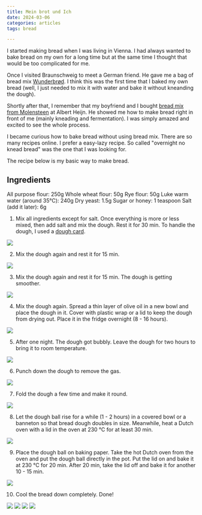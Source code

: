 ```yaml
---
title: Mein brot und Ich
date: 2024-03-06
categories: articles
tags: bread

---
```


I started making bread when I was living in Vienna. I had always wanted to bake bread on my own for a long time but at the same time I thought that would be too complicated for me.

Once I visited Braunschweig to meet a German friend. He gave me a bag of bread mix [Wunderbrød](https://www.dm.de/bauckhof-backmischung-wunderbrot-glutenfrei-p4015637826417.html). I think this was the first time that I baked my own bread (well, I just needed to mix it with water and bake it without kneanding the dough).

Shortly after that, I remember that my boyfriend and I bought [bread mix from Molensteen](https://www.ah.nl/producten/product/wi492782/mix-voor-meergranen-brood) at Albert Heijn. He showed me how to make bread right in front of me (mainly kneading and fermentation). I was simply amazed and excited to see the whole process.

I became curious how to bake bread without using bread mix. There are so many recipes online. I prefer a easy-lazy recipe. So called "overnight no knead bread" was the one that I was looking for.

The recipe below is my basic way to make bread.

## Ingredients

All purpose flour: 250g
Whole wheat flour: 50g
Rye flour: 50g
Luke warm water (around 35℃): 240g
Dry yeast: 1.5g
Sugar or honey: 1 teaspoon
Salt (add it later): 6g

1. Mix all ingredients except for salt. Once everything is more or less mixed, then add salt and mix the dough. Rest it for 30 min. To handle the dough, I used a [dough card](https://www.manufactum.at/teigkarte-2-stueck-a16887/).

![](/uploads/060324/20240206_144025012.jpg)

2. Mix the dough again and rest it for 15 min.

![](/uploads/060324/20240206_151300475.jpg)

3. Mix the dough again and rest it for 15 min. The dough is getting smoother.

![](/uploads/060324/20240206_152925248.jpg)

4. Mix the dough again. Spread a thin layer of olive oil in a new bowl and place the dough in it. Cover with plastic wrap or a lid to keep the dough from drying out. Place it in the fridge overnight (8 - 16 hours).

![](/uploads/060324/20240206_154629912.jpg)

5. After one night. The dough got bubbly. Leave the dough for two hours to bring it to room temperature.

![](/uploads/060324/20240207_100510795.jpg)

6. Punch down the dough to remove the gas.

![](/uploads/060324/20240126_093243324.jpg)

7. Fold the dough a few time and make it round.

![](/uploads/060324/20240126_093432771.jpg)

8. Let the dough ball rise for a while (1 - 2 hours) in a covered bowl or a banneton so that bread dough doubles in size. Meanwhile, heat a Dutch oven with a lid in the oven at 230 ℃ for at least 30 min.

![](/uploads/060324/20240126_110048018.jpg)

9. Place the dough ball on baking paper. Take the hot Dutch oven from the oven and put the dough ball directly in the pot. Put the lid on and bake it at 230 ℃ for 20 min. After 20 min, take the lid off and bake it for another 10 - 15 min.

![](/uploads/060324/20240207_142618528.jpg)

10. Cool the bread down completely. Done!

![](/uploads/060324/20240207_145858008.jpg)
![](/uploads/060324/20240207_150001356.jpg)
![](/uploads/060324/20240207_150027602.jpg)
![](/uploads/060324/20240207_152820640.jpg)